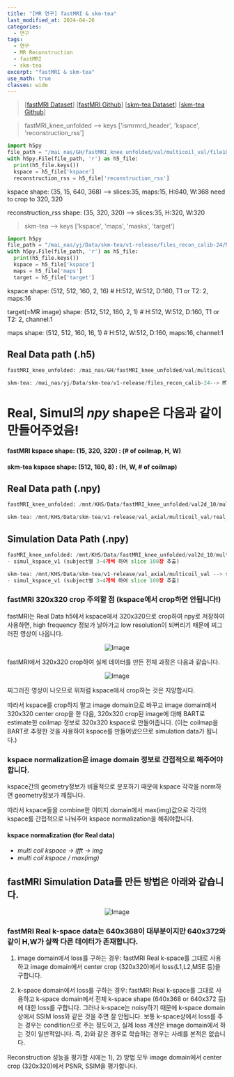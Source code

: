 ```yaml
---
title: "[MR 연구] fastMRI & skm-tea"
last_modified_at: 2024-04-26
categories:
  - 연구
tags:
  - 연구
  - MR Reconstruction
  - fastMRI
  - skm-tea
excerpt: "fastMRI & skm-tea"
use_math: true
classes: wide
---
```


> [[fastMRI Dataset](https://fastmri.med.nyu.edu/)] [[fastMRI Github](https://github.com/facebookresearch/fastMRI?tab=readme-ov-file)] [[skm-tea Dataset](https://stanfordaimi.azurewebsites.net/datasets/4aaeafb9-c6e6-4e3c-9188-3aaaf0e0a9e7)] [[skm-tea Github](https://github.com/StanfordMIMI/skm-tea)]

> fastMRI_knee_unfolded --> keys ['ismrmrd_header', 'kspace', 'reconstruction_rss']
```python
import h5py
file_path = "/mai_nas/GH/fastMRI_knee_unfolded/val/multicoil_val/file1000000.h5"
with h5py.File(file_path, 'r') as h5_file:
  print(h5_file.keys())
  kspace = h5_file['kspace']
  reconstruction_rss = h5_file['reconstruction_rss']
```
kspace shape: (35, 15, 640, 368) --> slices:35, maps:15, H:640, W:368 need to crop to 320, 320

reconstruction_rss shape: (35, 320, 320) --> slices:35, H:320, W:320


> skm-tea --> keys ['kspace', 'maps', 'masks', 'target']
```python
import h5py
file_path = "/mai_nas/yj/Data/skm-tea/v1-release/files_recon_calib-24/MTR_001.h5"
with h5py.File(file_path, 'r') as h5_file:
  print(h5_file.keys())
  kspace = h5_file['kspace']
  maps = h5_file['maps']
  target = h5_file['target']
```
kspace shape: (512, 512, 160, 2, 16) # H:512, W:512, D:160, T1 or T2: 2, maps:16

target(=MR image) shape: (512, 512, 160, 2, 1) # H:512, W:512, D:160, T1 or T2: 2, channel:1

maps shape: (512, 512, 160, 16, 1) # H:512, W:512, D:160, maps:16, channel:1


## Real Data path (.h5)
```python
fastMRI_knee_unfolded: /mai_nas/GH/fastMRI_knee_unfolded/val/multicoil_val --> file1000000.h5, ...

skm-tea: /mai_nas/yj/Data/skm-tea/v1-release/files_recon_calib-24--> MTR_001.h5, ...
```

# Real, Simul의 *npy* shape은 다음과 같이 만들어주었음!
#### fastMRI kspace shape: (15, 320, 320) : (# of coilmap, H, W)
#### skm-tea kspace shape: (512, 160, 8) : (H, W, # of coilmap)

## Real Data path (.npy) 

```python
fastMRI_knee_unfolded: /mnt/KHS/Data/fastMRI_knee_unfolded/val2d_10/multicoil_val/real_kspace/file1000000 --> 000.npy, 001.npy, ...

skm-tea: /mnt/KHS/Data/skm-tea/v1-release/val_axial/multicoil_val/real_kspace/MTR_001 --> 000.npy, 001.npy, ...
```

## Simulation Data Path (.npy)
```python
fasMRI_knee_unfolded: /mnt/KHS/Data/fastMRI_knee_unfolded/val2d_10/multicoil_val --> simul_kspace, map, mask : .npy
- simul_kspace_v1 (subject별 3~4개씩 하여 slice 100장 추출)

skm-tea: /mnt/KHS/Data/skm-tea/v1-release/val_axial/multicoil_val --> simul_kspace, map, mask : .npy
- simul_kspace_v1 (subject별 3~4개씩 하여 slice 100장 추출)
```

### fastMRI 320x320 crop 주의할 점 (kspace에서 crop하면 안됩니다!)
fastMRI는 Real Data h5에서 kspace에서 320x320으로 crop하여 npy로 저장하여 사용하면, high frequency 정보가 날아가고 low resolution이 되버리기 때문에 찌그러진 영상이 나옵니다.

<p align="center">
  <img src="https://github.com/sandokim/sandokim.github.io/assets/74639652/b08fbd8f-39cf-42af-895e-2a26803c2013" alt="Image">
</p>

fastMRI에서 320x320 crop하여 실제 데이터를 만든 전체 과정은 다음과 같습니다.
<p align="center">
  <img src="https://github.com/sandokim/sandokim.github.io/assets/74639652/f3d4cf0d-ad53-40b0-9c68-e3253a3f1d9e" alt="Image">
</p>

찌그러진 영상이 나오므로 위처럼 kspace에서 crop하는 것은 지양합시다.

따라서 kspace를 crop하지 말고 image domain으로 바꾸고 image domain에서 320x320 center crop을 한 다음, 320x320 crop된 image에 대해 BART로 estimate한 coilmap 정보로 320x320 kspace로 만들어줍니다. 
(이는 coilmap을 BART로 추정한 것을 사용하여 kspace를 만들어냈으므로 simulation data가 됩니다.)

### kspace normalization은 image domain 정보로 간접적으로 해주어야 합니다.
kspace간의 geometry정보가 비율적으로 분포하기 때문에 kspace 각각을 norm하면 geometry정보가 깨집니다.

따라서 kspace들을 combine한 이미지 domain에서 max(img)값으로 각각의 kspace를 간접적으로 나눠주어 kspace normalization을 해줘야합니다.

#### kspace normalization (for Real data)
- *multi coil kspace -> ifft -> img*
- *multi coil kspace / max(img)*

## fastMRI Simulation Data를 만든 방법은 아래와 같습니다.
<p align="center">
  <img src="https://github.com/sandokim/sandokim.github.io/assets/74639652/6192c35f-0790-4a62-bd7c-3aa171825e3e" alt="Image">
</p>

### fastMRI Real k-space data는 640x368이 대부분이지만 640x372와 같이 H,W가 살짝 다른 데이터가 존재합니다.

1) image domain에서 loss를 구하는 경우: fastMRI Real k-space를 그대로 사용하고 image domain에서 center crop (320x320)에서 loss(L1,L2,MSE 등)을 구합니다.

2) k-space domain에서 loss를 구하는 경우: fastMRI Real k-space를 그대로 사용하고 k-space domain에서 전체 k-space shape (640x368 or 640x372 등)에 대한 loss를 구합니다. 그러나 k-space는 noisy하기 때문에 k-space domain 상에서 SSIM loss와 같은 것을 주면 잘 안됩니다. 보통 k-space상에서 loss를 주는 경우는 condition으로 주는 정도이고, 실제 loss 계산은 image domain에서 하는 것이 일반적입니다. 즉, 2)와 같은 경우로 학습하는 경우는 사례를 본적은 없습니다.

Reconstruction 성능을 평가할 시에는 1), 2) 방법 모두 image domain에서 center crop (320x320)에서 PSNR, SSIM을 평가합니다.

